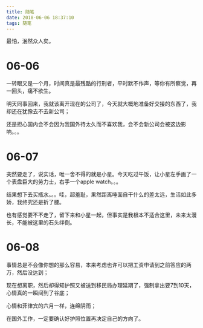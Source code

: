 ```yaml
---
title: 随笔
date: 2018-06-06 18:37:10
tags: 随笔
---
```


最怕，泯然众人矣。

# 06-06

一转眼又是一个月，时间真是最残酷的行刑者，平时默不作声，等你有所察觉，再一回头，痛不欲生。

明天同事回来，我就该离开现在的公司了，今天就大概地准备好交接的东西了，我却还在犹豫去不去新公司；

还是担心国内会不会因为我国外待太久而不喜欢我，会不会新公司会被这边影响。。。

# 06-07

突然要走了，说实话，唯一舍不得的就是小星。今天吃过午饭，让小星左手画了一个表盘巨大的劳力士，右手一个apple watch。。。

结果想下去买瓶水。。。哇，超羞耻，果然距离唾面自干什么的差太远，生活如此多娇，我终究还是折了腰。

也有感觉要不不走了，留下来和小星一起，但事实是我根本不适合这里，未来太漫长，不能被这里的石头绊倒。

# 06-08

事情总是不会像你想的那么容易，本来考虑也许可以把工资申请到之前答应的两万，然后没达到；

现在想离职，然后却得知护照又被送到移民局办理延期了，强制拿出要7到10天，心情真的一瞬间到了谷底；

心情和菲律宾的六月一样，连绵阴雨；

在国外工作，一定要确认好护照位置再决定自己的方向了。